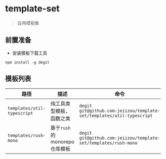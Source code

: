 # template-set

> 自用模板集

## 前置准备

- 安装模板下载工具

```
npm install -g degit
```


## 模板列表

| 路径                        | 描述                         | 命令                                                                  |
| --------------------------- | ---------------------------- | --------------------------------------------------------------------- |
| `templates/util-typescript` | 纯工具类型模板，函数之类     | `degit git@github.com:jeiizou/template-set/templates/util-typescript` |
| `templates/rush-mono`       | 基于`rush`的monorepo仓库模板 | `degit git@github.com:jeiizou/template-set/templates/rush-mono`       |
